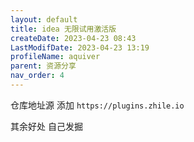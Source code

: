 ```yaml
---
layout: default
title: idea 无限试用激活版
createDate: 2023-04-23 08:43
LastModifDate: 2023-04-23 13:19
profileName: aquiver
parent: 资源分享
nav_order: 4
---
```



仓库地址源 添加
`https://plugins.zhile.io`

其余好处 自己发掘
